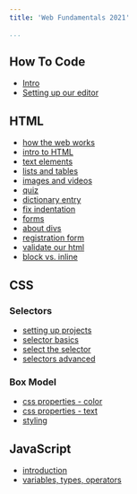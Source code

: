 ```yaml
---
title: 'Web Fundamentals 2021'

...
```





## How To Code

- [Intro](html/how_to_code/index.html)
- [Setting up our editor]()

## HTML

- [how the web works]()
- [intro to HTML](html/intro/index.html)
- [text elements]()
- [lists and tables](html/lists_tables/index.html)
- [images and videos](html/image_video/index.html)
- [quiz]()
- [dictionary entry](html/dict_entry/index.html)
- [fix indentation]()
- [forms](html/forms/index.html)
- [about divs]()
- [registration form]()
- [validate our html]()
- [block vs. inline]()

## CSS

### Selectors
- [setting up projects](css/proj_setup/index.html)
- [selector basics](css/selector_basics/index.html)
- [select the selector]()
- [selectors advanced](css/selector_advanced/index.html)

### Box Model
- [css properties - color]()
- [css properties - text]()
- [styling](css/styling/index.html)



## JavaScript

- [introduction]()
- [variables, types, operators]()